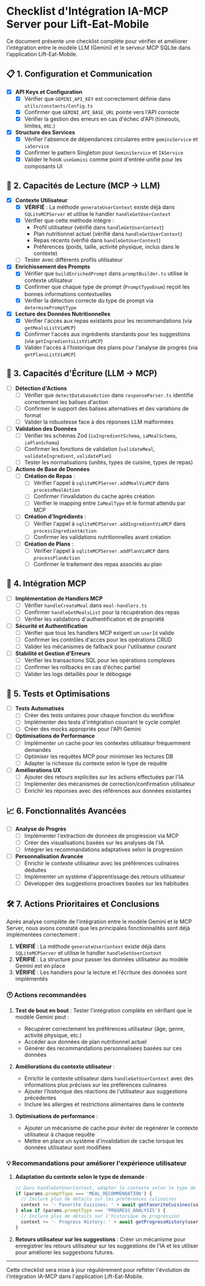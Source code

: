 # Checklist d'Intégration IA-MCP Server pour Lift-Eat-Mobile

Ce document présente une checklist complète pour vérifier et améliorer l'intégration entre le modèle LLM (Gemini) et le serveur MCP SQLite dans l'application Lift-Eat-Mobile.

## 📋 1. Configuration et Communication

- [x] **API Keys et Configuration**
  - [x] Vérifier que `GEMINI_API_KEY` est correctement définie dans `utils/constants/Config.ts`
  - [x] Confirmer que `GEMINI_API_BASE_URL` pointe vers l'API correcte
  - [x] Vérifier la gestion des erreurs en cas d'échec d'API (timeouts, limites, etc.)

- [x] **Structure des Services**
  - [x] Vérifier l'absence de dépendances circulaires entre `geminiService` et `iaService`
  - [x] Confirmer le pattern Singleton pour `GeminiService` et `IAService`
  - [x] Valider le hook `useGemini` comme point d'entrée unifié pour les composants UI

## 📖 2. Capacités de Lecture (MCP → LLM)

- [x] **Contexte Utilisateur**
  - [x] **VÉRIFIÉ** : La méthode `generateUserContext` existe déjà dans `SQLiteMCPServer` et utilise le handler `handleGetUserContext`
  - [x] Vérifier que cette méthode intègre :
    - Profil utilisateur (vérifié dans `handleGetUserContext`)
    - Plan nutritionnel actuel (vérifié dans `handleGetUserContext`)
    - Repas récents (vérifié dans `handleGetUserContext`)
    - Préférences (poids, taille, activité physique, inclus dans le contexte)
  - [ ] Tester avec différents profils utilisateur

- [x] **Enrichissement des Prompts**
  - [x] Vérifier que `buildEnrichedPrompt` dans `promptBuilder.ts` utilise le contexte utilisateur
  - [x] Confirmer que chaque type de prompt (`PromptTypeEnum`) reçoit les bonnes informations contextuelles
  - [x] Vérifier la détection correcte du type de prompt via `determinePromptType`

- [x] **Lecture des Données Nutritionnelles**
  - [x] Vérifier l'accès aux repas existants pour les recommandations (via `getMealsListViaMCP`)
  - [x] Confirmer l'accès aux ingrédients standards pour les suggestions (via `getIngredientsListViaMCP`)
  - [x] Valider l'accès à l'historique des plans pour l'analyse de progrès (via `getPlansListViaMCP`)

## 📝 3. Capacités d'Écriture (LLM → MCP)

- [ ] **Détection d'Actions**
  - [ ] Vérifier que `detectDatabaseAction` dans `responseParser.ts` identifie correctement les balises d'action
  - [ ] Confirmer le support des balises alternatives et des variations de format
  - [ ] Valider la robustesse face à des réponses LLM malformées

- [ ] **Validation des Données**
  - [ ] Vérifier les schémas Zod (`iaIngredientSchema`, `iaMealSchema`, `iaPlanSchema`)
  - [ ] Confirmer les fonctions de validation (`validateMeal`, `validateIngredient`, `validatePlan`)
  - [ ] Tester les normalisations (unités, types de cuisine, types de repas)

- [ ] **Actions de Base de Données**
  - [ ] **Création de Repas** :
    - [ ] Vérifier l'appel à `sqliteMCPServer.addMealViaMCP` dans `processMealAction`
    - [ ] Confirmer l'invalidation du cache après création
    - [ ] Vérifier le mapping entre `IaMealType` et le format attendu par MCP
  - [ ] **Création d'Ingrédients** :
    - [ ] Vérifier l'appel à `sqliteMCPServer.addIngredientViaMCP` dans `processIngredientAction`
    - [ ] Confirmer les validations nutritionnelles avant création
  - [ ] **Création de Plans** :
    - [ ] Vérifier l'appel à `sqliteMCPServer.addPlanViaMCP` dans `processPlanAction`
    - [ ] Confirmer le traitement des repas associés au plan

## 🔄 4. Intégration MCP

- [ ] **Implémentation de Handlers MCP**
  - [ ] Vérifier `handleCreateMeal` dans `meal-handlers.ts`
  - [ ] Confirmer `handleGetMealsList` pour la récupération des repas
  - [ ] Vérifier les validations d'authentification et de propriété

- [ ] **Sécurité et Authentification**
  - [ ] Vérifier que tous les handlers MCP exigent un `userId` valide
  - [ ] Confirmer les contrôles d'accès pour les opérations CRUD
  - [ ] Valider les mécanismes de fallback pour l'utilisateur courant

- [ ] **Stabilité et Gestion d'Erreurs**
  - [ ] Vérifier les transactions SQL pour les opérations complexes
  - [ ] Confirmer les rollbacks en cas d'échec partiel
  - [ ] Valider les logs détaillés pour le débogage

## 🚀 5. Tests et Optimisations

- [ ] **Tests Automatisés**
  - [ ] Créer des tests unitaires pour chaque fonction du workflow
  - [ ] Implémenter des tests d'intégration couvrant le cycle complet
  - [ ] Créer des mocks appropriés pour l'API Gemini

- [ ] **Optimisations de Performance**
  - [ ] Implémenter un cache pour les contextes utilisateur fréquemment demandés
  - [ ] Optimiser les requêtes MCP pour minimiser les lectures DB
  - [ ] Adapter la richesse du contexte selon le type de requête

- [ ] **Améliorations UX**
  - [ ] Ajouter des retours explicites sur les actions effectuées par l'IA
  - [ ] Implémenter des mécanismes de correction/confirmation utilisateur
  - [ ] Enrichir les réponses avec des références aux données existantes

## 📈 6. Fonctionnalités Avancées

- [ ] **Analyse de Progrès**
  - [ ] Implémenter l'extraction de données de progression via MCP
  - [ ] Créer des visualisations basées sur les analyses de l'IA
  - [ ] Intégrer les recommandations adaptatives selon la progression

- [ ] **Personnalisation Avancée**
  - [ ] Enrichir le contexte utilisateur avec les préférences culinaires déduites
  - [ ] Implémenter un système d'apprentissage des retours utilisateur
  - [ ] Développer des suggestions proactives basées sur les habitudes

## 🛠️ 7. Actions Prioritaires et Conclusions

Après analyse complète de l'intégration entre le modèle Gemini et le MCP Server, nous avons constaté que les principales fonctionnalités sont déjà implémentées correctement :

1. **VÉRIFIÉ** : La méthode `generateUserContext` existe déjà dans `SQLiteMCPServer` et utilise le handler `handleGetUserContext`
2. **VÉRIFIÉ** : La structure pour passer les données utilisateur au modèle Gemini est en place
3. **VÉRIFIÉ** : Les handlers pour la lecture et l'écriture des données sont implémentés

### 🕐 Actions recommandées

1. **Test de bout en bout** : Tester l'intégration complète en vérifiant que le modèle Gemini peut :
   - Récupérer correctement les préférences utilisateur (âge, genre, activité physique, etc.)
   - Accéder aux données de plan nutritionnel actuel
   - Générer des recommandations personnalisées basées sur ces données

2. **Améliorations du contexte utilisateur** :
   - Enrichir le contexte utilisateur dans `handleGetUserContext` avec des informations plus précises sur les préférences culinaires
   - Ajouter l'historique des réactions de l'utilisateur aux suggestions précédentes
   - Inclure les allergies et restrictions alimentaires dans le contexte

3. **Optimisations de performance** :
   - Ajouter un mécanisme de cache pour éviter de regénérer le contexte utilisateur à chaque requête
   - Mettre en place un système d'invalidation de cache lorsque les données utilisateur sont modifiées

### 💡 Recommandations pour améliorer l'expérience utilisateur

1. **Adaptation du contexte selon le type de demande** :
   ```typescript
   // Dans handleGetUserContext, adapter le contexte selon le type de demande
   if (params.promptType === 'MEAL_RECOMMENDATION') {
     // Inclure plus de détails sur les préférences culinaires
     context += '- Favorite Cuisines: ' + await getFavoriteCuisines(userId);
   } else if (params.promptType === 'PROGRESS_ANALYSIS') {
     // Inclure plus de détails sur l'historique de progression
     context += '- Progress History: ' + await getProgressHistory(userId, 14); // 14 jours
   }
   ```

2. **Retours utilisateur sur les suggestions** :
   Créer un mécanisme pour enregistrer les retours utilisateur sur les suggestions de l'IA et les utiliser pour améliorer les suggestions futures.

---

Cette checklist sera mise à jour régulièrement pour refléter l'évolution de l'intégration IA-MCP dans l'application Lift-Eat-Mobile.

